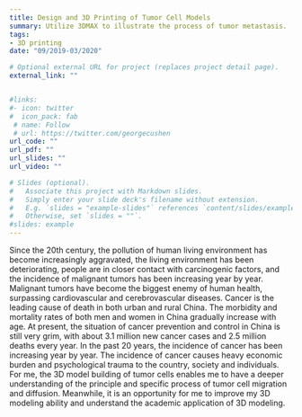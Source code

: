 ```yaml
---
title: Design and 3D Printing of Tumor Cell Models
summary: Utilize 3DMAX to illustrate the process of tumor metastasis.
tags:
- 3D printing
date: "09/2019-03/2020"

# Optional external URL for project (replaces project detail page).
external_link: ""


#links:
#- icon: twitter
#  icon_pack: fab
 # name: Follow
 # url: https://twitter.com/georgecushen
url_code: ""
url_pdf: ""
url_slides: ""
url_video: ""

# Slides (optional).
#   Associate this project with Markdown slides.
#   Simply enter your slide deck's filename without extension.
#   E.g. `slides = "example-slides"` references `content/slides/example-slides.md`.
#   Otherwise, set `slides = ""`.
#slides: example
---
```


   Since the 20th century, the pollution of human living environment has become increasingly aggravated, the living environment has been deteriorating, people are in closer contact with carcinogenic factors, and the incidence of malignant tumors has been increasing year by year. Malignant tumors have become the biggest enemy of human health, surpassing cardiovascular and cerebrovascular diseases.  Cancer is the leading cause of death in both urban and rural China.  The morbidity and mortality rates of both men and women in China gradually increase with age.  At present, the situation of cancer prevention and control in China is still very grim, with about 3.1 million new cancer cases and 2.5 million deaths every year.  In the past 20 years, the incidence of cancer has been increasing year by year.  The incidence of cancer causes heavy economic burden and psychological trauma to the country, society and individuals.  For me, the 3D model building of tumor cells enables me to have a deeper understanding of the principle and specific process of tumor cell migration and diffusion. Meanwhile, it is an opportunity for me to improve my 3D modeling ability and understand the academic application of 3D modeling.  
